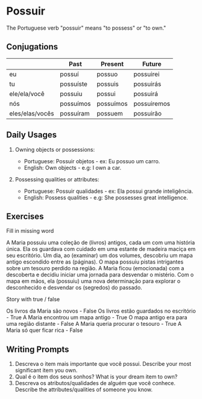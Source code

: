 # Possuir

The Portuguese verb "possuir" means "to possess" or "to own."

## Conjugations

|                 | Past      | Present   | Future      |
| --------------- | --------- | --------- | ----------- |
| eu              | possuí    | possuo    | possuirei   |
| tu              | possuíste | possuis   | possuirás   |
| ele/ela/você    | possuiu   | possui    | possuirá    |
| nós             | possuímos | possuímos | possuiremos |
| eles/elas/vocês | possuíram | possuem   | possuirão   |

## Daily Usages

1. Owning objects or possessions:

   - Portuguese: Possuir objetos - ex: Eu possuo um carro.
   - English: Own objects - e.g: I own a car.

2. Possessing qualities or attributes:

   - Portuguese: Possuir qualidades - ex: Ela possui grande inteligência.
   - English: Possess qualities - e.g: She possesses great intelligence.

## Exercises

Fill in missing word

A Maria possuiu uma coleção de (livros) antigos, cada um com uma história única. Ela os guardava com cuidado em uma estante de madeira maciça em seu escritório. Um dia, ao (examinar) um dos volumes, descobriu um mapa antigo escondido entre as (páginas). O mapa possuiu pistas intrigantes sobre um tesouro perdido na região. A Maria ficou (emocionada) com a descoberta e decidiu iniciar uma jornada para desvendar o mistério. Com o mapa em mãos, ela (possuiu) uma nova determinação para explorar o desconhecido e desvendar os (segredos) do passado.

Story with true / false

Os livros da Maria são novos - False
Os livros estão guardados no escritório - True
A Maria encontrou um mapa antigo - True
O mapa antigo era para uma região distante - False
A Maria queria procurar o tesouro - True
A Maria só quer ficar rica - False

## Writing Prompts

1. Descreva o item mais importante que você possui. Describe your most significant item you own.
2. Qual é o item dos seus sonhos? What is your dream item to own?
3. Descreva os atributos/qualidades de alguém que você conhece. Describe the attributes/qualities of someone you know.
